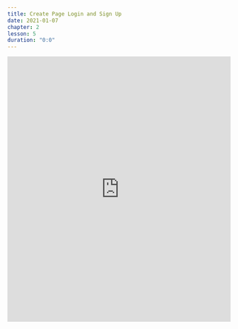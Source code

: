 ```yaml
---
title: Create Page Login and Sign Up
date: 2021-01-07
chapter: 2
lesson: 5
duration: "0:0"
---
```


<iframe width="100%" height="600" src="https://www.youtube.com/embed/bhBoUurKjo8" title="YouTube video player" frameborder="0" allow="accelerometer; autoplay; clipboard-write; encrypted-media; gyroscope; picture-in-picture" allowfullscreen></iframe>